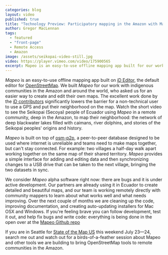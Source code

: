 ```yaml
---
categories: blog
layout: video
published: true
title: "Technology Preview: Participatory mapping in the Amazon with Mapeo"
author: Gregor MacLennan
tags:
  - featured
  - "front-page"
  - Remote Access
  - Amazon
image: /assets/seikopai-video-still.jpg
video: https://player.vimeo.com/video/175900565
excerpt: Mapeo is an easy-to-use offline mapping app built for our work with indigenous communities in the Amazon and around the world, who asked us for an easier way to create and edit their own maps.
---
```

_Mapeo_ is an easy-to-use offline mapping app built on [iD Editor][1], the default editor for [OpenStreetMap][2]. We built _Mapeo_ for our work with indigenous communities in the Amazon and around the world, who asked us for an easier way to create and edit their own maps. The excellent work done by the [iD contributors][3] significantly lowers the barrier for a non-technical user to use a GPS and put their neighborhood on the map. <a class="play-link">Watch the short video</a> to see the Seikopai (Secoya) people of Ecuador using _Mapeo_ in a remote community, deep in the Amazon, to map their neighborhood: the network of deep blackwater lakes filled with caimans, river dolphins, and stories of the Seikopai peoples' origins and history.

[1]: https://github.com/openstreetmap/iD
[2]: https://www.openstreetmap.org
[3]: https://github.com/openstreetmap/iD/graphs/contributors

_Mapeo_ is built on top of [osm-p2p][4], a peer-to-peer database designed to be used where internet is unreliable and teams need to make maps together, but can't stay connected. For example: two villages a half-day walk apart working together on the same map of their shared territory. _Mapeo_ provides a simple interface for adding and editing data and then synchronizing changes to a USB drive that can be taken to the next village, bringing the two datasets in sync.

[4]: http://www.digital-democracy.org/blog/osm-p2p/

We consider _Mapeo_ alpha software right now: there are bugs and it is under active development. Our partners are already using it in Ecuador to create detailed and beautiful maps, and our team is working remotely directly with community mappers to learn about what works well and what needs improving. Over the next couple of months we are cleaning up the code, improving documentation, and creating auto-updating installers for Mac OSX and Windows. If you're feeling brave you can follow development, test it out, and help fix bugs and write code: everything is being done in the open over at the [Mapeo Github repo][5]

[5]: https://github.com/digidem/mapeo-desktop

If you are in Seattle for [State of the Map US][6] this weekend July 23—24, search me out and watch out for a birds-of-a-feather session about Mapeo and other tools we are building to bring OpenStreetMap tools to remote communities in the Amazon.

[6]: http://stateofthemap.us
